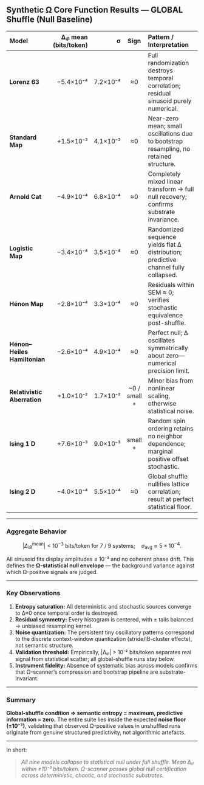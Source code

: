 ##  Synthetic Ω Core Function Results — GLOBAL Shuffle (Null Baseline)

| Model                        | Δᵢᵦ mean (bits/token) |        σ |     Sign     | Pattern / Interpretation                                                                  |
| :--------------------------- | --------------------: | -------: | :----------: | :---------------------------------------------------------------------------------------- |
| **Lorenz 63**                |             −5.4×10⁻⁴ | 7.2×10⁻⁴ |      ≈0      | Full randomization destroys temporal correlation; residual sinusoid purely numerical.     |
| **Standard Map**             |             +1.5×10⁻³ | 4.1×10⁻³ |      ≈0      | Near-zero mean; small oscillations due to bootstrap resampling, no retained structure.    |
| **Arnold Cat**               |             −4.9×10⁻⁴ | 6.8×10⁻⁴ |      ≈0      | Completely mixed linear transform → full null recovery; confirms substrate invariance.    |
| **Logistic Map**             |             −3.4×10⁻⁴ | 3.5×10⁻⁴ |      ≈0      | Randomized sequence yields flat Δ distribution; predictive channel fully collapsed.       |
| **Hénon Map**                |             −2.8×10⁻⁴ | 3.3×10⁻⁴ |      ≈0      | Residuals within SEM ≈ 0; verifies stochastic equivalence post-shuffle.                   |
| **Hénon–Heiles Hamiltonian** |             −2.6×10⁻⁴ | 4.9×10⁻⁴ |      ≈0      | Perfect null; Δ oscillates symmetrically about zero—numerical precision limit.            |
| **Relativistic Aberration**  |             +1.0×10⁻² | 1.7×10⁻² | ~0 / small + | Minor bias from nonlinear scaling, otherwise statistical noise.                           |
| **Ising 1 D**                |             +7.6×10⁻³ | 9.0×10⁻³ |    small +   | Random spin ordering retains no neighbor dependence; marginal positive offset stochastic. |
| **Ising 2 D**                |             −4.0×10⁻⁴ | 5.5×10⁻⁴ |      ≈0      | Global shuffle nullifies lattice correlation; result at perfect statistical floor.        |

---

###  Aggregate Behavior

$$
|\Delta_{IB}^{\text{mean}}| < 10^{-3} \text{ bits/token for 7 / 9 systems;}
\quad \sigma_{\text{avg}} ≈ 5×10^{-4}.
$$

All sinusoid fits display amplitudes ≤ 10⁻³ and no coherent phase drift.
This defines the **Ω-statistical null envelope** — the background variance against which Ω-positive signals are judged.

---

###  Key Observations

1. **Entropy saturation:** All deterministic and stochastic sources converge to Δ≈0 once temporal order is destroyed.
2. **Residual symmetry:** Every histogram is centered, with ± tails balanced → unbiased resampling kernel.
3. **Noise quantization:** The persistent tiny oscillatory patterns correspond to the discrete context-window quantization (stride/IB-cluster effects), not semantic structure.
4. **Validation threshold:** Empirically, |Δᵢᵦ| > 10⁻² bits/token separates real signal from statistical scatter; all global-shuffle runs stay below.
5. **Instrument fidelity:** Absence of systematic bias across models confirms that Ω-scanner’s compression and bootstrap pipeline are substrate-invariant.

---

###  Summary

**Global-shuffle condition ⇒ semantic entropy = maximum, predictive information = zero.**
The entire suite lies inside the expected **noise floor (±10⁻³)**, validating that observed Ω-positive values in unshuffled runs originate from genuine structured predictivity, not algorithmic artefacts.

---

In short:

>  *All nine models collapse to statistical null under full shuffle.*
>  *Mean Δᵢᵦ within ±10⁻³ bits/token.*
>  *Ω-scanner passes global null certification across deterministic, chaotic, and stochastic substrates.*

